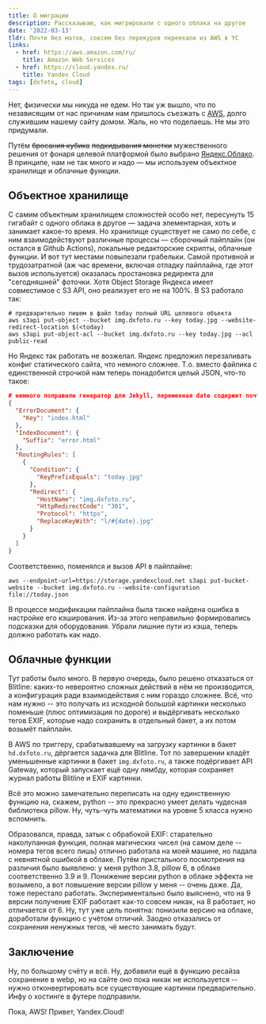 ```yaml
---
title: О миграции
description: Рассказываю, как мигрировали с одного облака на другое
date: '2022-03-13'
tldr: Почти без матов, совсем без перекуров переехали из AWS в YC
links:
  - href: https://aws.amazon.com/ru/
    title: Amazon Web Services
  - href: https://cloud.yandex.ru/
    title: Yandex Cloud
tags: [dxfoto, cloud]
---
```


Нет, физически мы никуда не едем. Но так уж вышло, что по независящим от нас причинам нам пришлось съезжать с [AWS](https://aws.amazon.com/ru/), долго служившим нашему сайту домом. Жаль, но что поделаешь. Не мы это придумали.

Путём <del>бросания кубика</del> <del>подкидывания монетки</del> мужественного решения от фонаря целевой платформой было выбрано [Яндекс.Облако](https://cloud.yandex.ru/). В принципе, нам не так много и надо — мы используем объектное хранилище и облачные функции.

## Объектное хранилище

С самим объектным хранилищем сложностей особо нет, пересунуть 15 гигабайт с одного облака в другое — задача элементарная, хоть и занимает какое-то время. Но хранилище существует не само по себе, с ним взаимодействуют различные процессы — сборочный пайплайн (он остался в Github Actions), локальные редакторские скрипты, облачные функции. И вот тут местами повылезали грабельки. Самой противной и трудозатратной (аж час времени, включая отладку пайплайна, где этот вызов используется) оказалась простановка редиректа для "сегодняшней" фоточки. Хотя Object Storage Яндекса имеет совместимое с S3 API, оно реализует его не на 100%. В S3 работало так:

    # предварительно пишем в файл today полный URL целевого объекта
    aws s3api put-object --bucket img.dxfoto.ru --key today.jpg --website-redirect-location $(<today)
    aws s3api put-object-acl --bucket img.dxfoto.ru --key today.jpg --acl public-read

Но Яндекс так работать не возжелал. Яндекс предложил перезаливать конфиг статического сайта, что немного сложнее. Т.о. вместо файлика с единственной строчкой нам теперь понадобится целый JSON, что-то такое:

~~~ json
# немного поправили генератор для Jekyll, переменная date содержит почти целиком префикс объекта. А раньше просто писали этот префикс в файл, без танцев.
{
  "ErrorDocument": {
    "Key": "index.html"
  },
  "IndexDocument": {
    "Suffix": "error.html"
  },
  "RoutingRules": [
    {
      "Condition": {
        "KeyPrefixEquals": "today.jpg"
      },
      "Redirect": {
        "HostName": "img.dxfoto.ru",
        "HttpRedirectCode": "301",
        "Protocol": "https",
        "ReplaceKeyWith": "l/#{date}.jpg"
      }
    }
  ]
}
~~~

Соответственно, поменялся и вызов API в пайплайне:

    aws --endpoint-url=https://storage.yandexcloud.net s3api put-bucket-website --bucket img.dxfoto.ru --website-configuration file://today.json

В процессе модификации пайплайна была также найдена ошибка в настройке его кэширования. Из-за этого неправильно формировались подсказки для оборудования. Убрали лишние пути из кэша, теперь должно работать как надо.

## Облачные функции

Тут работы было много. В первую очередь, было решено отказаться от Blitline: каких-то невероятно сложных действий в нём не производится, а конфигурация ради взаимодействия с ним гораздо сложнее. Всё, что нам нужно -- это получать из исходной большой картинки несколько поменьше (плюс оптимизация по дороге) и выдёргивать несколько тегов EXIF, которые надо сохранить в отдельный бакет, а их потом возьмёт пайплайн.

В AWS по триггеру, срабатывавшему на загрузку картинки в бакет `hd.dxfoto.ru`, дёргается задачка для Blitline. Тот по завершении кладёт уменьшенные картинки в бакет `img.dxfoto.ru`, а также подёргивает API Gateway, который запускает ещё одну лямбду, которая сохраняет журнал работы Blitline и EXIF картинки.

Всё это можно замечательно переписать на одну единственную функцию на, скажем, python -- это прекрасно умеет делать чудесная библиотека pillow. Ну, чуть-чуть математики на уровне 5 класса нужно вспомнить.

Образовался, правда, затык с обрабокой EXIF: старательно наколупанная функция, полная магических чисел (на самом деле -- номера тегов всего лишь) отлично работала на моей машине, но падала с невнятной ошибкой в облаке. Путём пристального посмотрения на различия было выявлено: у меня python 3.8, pillow 6, в облаке соответственно 3.9 и 9. Понижение версии python в облаке эффекта не возымело, а вот повышение версии pillow у меня -- очень даже. Да, тоже перестало работать. Экспериментально было выяснено, что на 9 версии получение EXIF работает как-то совсем никак, на 8 работает, но отличается от 6. Ну, тут уже цель понятна: понизили версию на облаке, доработали функцию с учётом отличий. Заодно отказались от сохранения ненужных тегов, чё место занимать будут.

## Заключение

Ну, по большому счёту и всё. Ну, добавили ещё в функцию ресайза сохранение в webp, но на сайте оно пока никак не используется -- нужно отконвертировать все существующие картинки предварительно. Инфу о хостинге в футере подправили.

Пока, AWS! Привет, Yandex.Cloud!